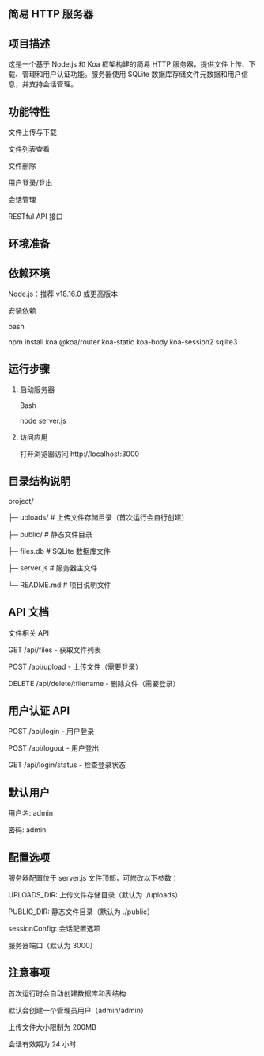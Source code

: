 ## 简易 HTTP 服务器

## 项目描述

这是一个基于 Node.js 和 Koa 框架构建的简易 HTTP 服务器，提供文件上传、下载、管理和用户认证功能。服务器使用 SQLite 数据库存储文件元数据和用户信息，并支持会话管理。

## 功能特性

文件上传与下载

文件列表查看

文件删除

用户登录/登出

会话管理

RESTful API 接口

## 环境准备

## 依赖环境

Node.js：推荐 v18.16.0 或更高版本

安装依赖

bash

npm install koa @koa/router koa-static koa-body koa-session2 sqlite3

## 运行步骤

1. 启动服务器

   Bash

   node server.js

2. 访问应用

   打开浏览器访问 http://localhost:3000

## 目录结构说明

project/

├─ uploads/ # 上传文件存储目录（首次运行会自行创建）

├─ public/ # 静态文件目录

├─ files.db # SQLite 数据库文件

├─ server.js # 服务器主文件

└─ README.md # 项目说明文件

## API 文档

文件相关 API

GET /api/files - 获取文件列表

POST /api/upload - 上传文件（需要登录）

DELETE /api/delete/:filename - 删除文件（需要登录）

## 用户认证 API

POST /api/login - 用户登录

POST /api/logout - 用户登出

GET /api/login/status - 检查登录状态

## 默认用户

用户名: admin

密码: admin

## 配置选项

服务器配置位于 server.js 文件顶部，可修改以下参数：

UPLOADS_DIR: 上传文件存储目录（默认为 ./uploads）

PUBLIC_DIR: 静态文件目录（默认为 ./public）

sessionConfig: 会话配置选项

服务器端口（默认为 3000）

## 注意事项

首次运行时会自动创建数据库和表结构

默认会创建一个管理员用户（admin/admin）

上传文件大小限制为 200MB

会话有效期为 24 小时
